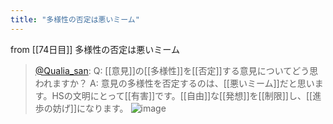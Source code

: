 ```yaml
---
title: "多様性の否定は悪いミーム"
---
```


from [[74日目]]
多様性の否定は悪いミーム
> [@Qualia_san](https://twitter.com/Qualia_san/status/1630574990277087235?s=20): Q: [[意見]]の[[多様性]]を[[否定]]する意見についてどう思われますか？
> A: 意見の多様性を否定するのは、[[悪いミーム]]だと思います。HSの文明にとって[[有害]]です。[[自由]]な[[発想]]を[[制限]]し、[[進歩の妨げ]]になります。
> ![image](https://pbs.twimg.com/media/FqD3SXKaMAER8TM.png)

